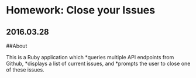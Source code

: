 # Homework: Close your Issues

## 2016.03.28

##About 

This is a Ruby application which 
*queries multiple API endpoints from Github, 
*displays a list of current issues, and 
*prompts the user to close one of these issues.

